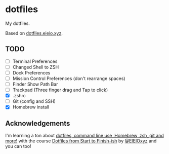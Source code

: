 # dotfiles

My dotfiles.

Based on [dotfiles.eieio.xyz](https://dotfiles.eieio.tyz).

## TODO

- [ ] Terminal Preferences
- [ ] Changed Shell to ZSH
- [ ] Dock Preferences
- [ ] Mission Control Preferences (don't rearrange spaces)
- [ ] Finder Show Path Bar
- [ ] Trackpad (Three finger drag and Tap to click)
- [x] .zshrc
- [ ] Git (config and SSH)
- [x] Homebrew install

## Acknowledgements

I'm learning a ton about [dotfiles, command line use, Homebrew, zsh, git and more!](http://dotfiles.eieio.xyz) with the course [Dotfiles from Start to Finish-ish](http://dotfiles.eieio.xyz) by [@EIEIOxyz](https://twitter.com/EIEIOxyz/) and you can too!